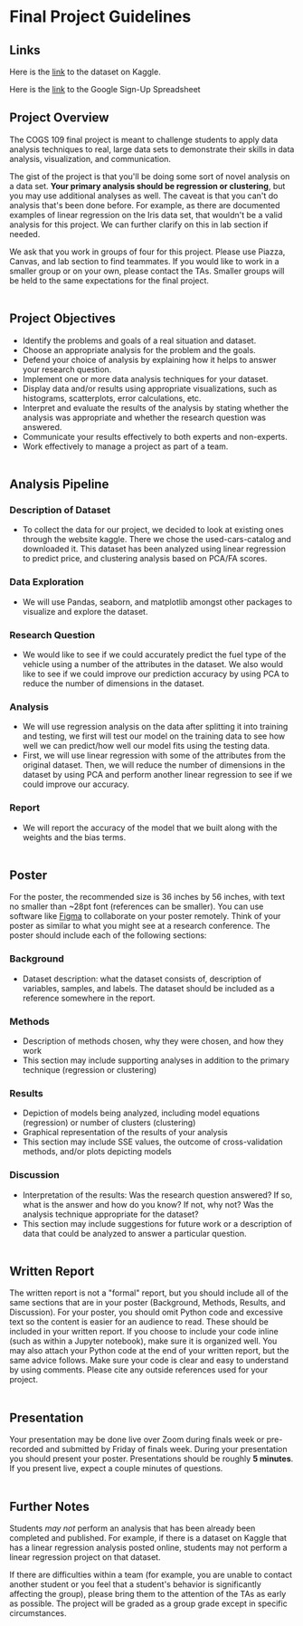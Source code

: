 # Final Project Guidelines

## Links
Here is the <a href="https://www.kaggle.com/lepchenkov/usedcarscatalog" target="_blank">link</a> to the dataset on Kaggle.<br/>

Here is the <a href="https://docs.google.com/spreadsheets/d/1MNRUlCT80LBWZ3OJd2nMgd6S8d6BOR2coVe3iDFE-Ks/edit?usp=sharing" target="_blank">link</a> to the Google Sign-Up Spreadsheet

## Project Overview
The COGS 109 final project is meant to challenge students to apply data analysis techniques to real, large data sets to demonstrate their skills in data analysis, 
visualization, and communication.

The gist of the project is that you'll be doing some sort of novel analysis on a data set. **Your primary analysis should be regression or clustering**, 
but you may use additional analyses as well. The caveat is that you can't do analysis that's been done before. For example, as there are documented examples of 
linear regression on the Iris data set, that wouldn't be a valid analysis for this project. We can further clarify on this in lab section if needed.

We ask that you work in groups of four for this project. Please use Piazza, Canvas, and lab section to find teammates. 
If you would like to work in a smaller group or on your own, please contact the TAs. Smaller groups will be held to the same expectations for the final project.
<br/><br/>

## Project Objectives
- Identify the problems and goals of a real situation and dataset.
- Choose an appropriate analysis for the problem and the goals.
- Defend your choice of analysis by explaining how it helps to answer your research question.
- Implement one or more data analysis techniques for your dataset.
- Display data and/or results using appropriate visualizations, such as histograms, scatterplots, error calculations, etc.
- Interpret and evaluate the results of the analysis by stating whether the analysis was appropriate and whether the research question was answered.
- Communicate your results effectively to both experts and non-experts.
- Work effectively to manage a project as part of a team.
<br/><br/>

## Analysis Pipeline 
### Description of Dataset
- To collect the data for our project, we decided to look at existing ones through the website kaggle. There we chose the used-cars-catalog and downloaded it. This dataset has been analyzed using linear regression to predict price, and clustering analysis based on PCA/FA scores. 

### Data Exploration
- We will use Pandas, seaborn, and matplotlib amongst other packages to visualize and explore the dataset. 

### Research Question
- We would like to see if we could accurately predict the fuel type of the vehicle using a number of the attributes in the dataset. We also would like to see if we could improve our prediction accuracy by using PCA to reduce the number of dimensions in the dataset.

### Analysis
- We will use regression analysis on the data after splitting it into training and testing, we first will test our model on the training data to see how well we can predict/how well our model fits using the testing data. 
- First, we will use linear regression with some of the attributes from the original dataset. Then, we will reduce the number of dimensions in the dataset by using PCA and perform another linear regression to see if we could improve our accuracy.

### Report
- We will report the accuracy of the model that we built along with the weights and the bias terms. 
<br/><br/>

## Poster
For the poster, the recommended size is 36 inches by 56 inches, with text no smaller than ~28pt font (references can be smaller). 
You can use software like [Figma](https://www.figma.com/education/) to collaborate on your poster remotely. 
Think of your poster as similar to what you might see at a research conference. The poster should include each of the following sections:
### Background
- Dataset description: what the dataset consists of, description of variables, samples, and labels. The dataset should be included as a reference somewhere in the report.
### Methods
- Description of methods chosen, why they were chosen, and how they work
- This section may include supporting analyses in addition to the primary technique (regression or clustering)
### Results
- Depiction of models being analyzed, including model equations (regression) or number of clusters (clustering)
- Graphical representation of the results of your analysis
- This section may include SSE values, the outcome of cross-validation methods, and/or plots depicting models
### Discussion
- Interpretation of the results: Was the research question answered? If so, what is the answer and how do you know? If not, why not? Was the analysis technique appropriate for the dataset?
- This section may include suggestions for future work or a description of data that could be analyzed to answer a particular question.
<br/><br/>

## Written Report
The written report is not a "formal" report, but you should include all of the same sections that are in your poster (Background, Methods, Results, and Discussion). 
For your poster, you should omit Python code and excessive text so the content is easier for an audience to read. These should be included in your written report. 
If you choose to include your code inline (such as within a Jupyter notebook), make sure it is organized well. You may also attach your Python code at the end of 
your written report, but the same advice follows. Make sure your code is clear and easy to understand by using comments. Please cite any outside references 
used for your project.
<br/><br/>

## Presentation
Your presentation may be done live over Zoom during finals week or pre-recorded and submitted by Friday of finals week. 
During your presentation you should present your poster. Presentations should be roughly **5 minutes**. If you present live, expect a couple minutes of questions.
<br/><br/>

## Further Notes
Students *may not* perform an analysis that has been already been completed and published. 
For example, if there is a dataset on Kaggle that has a linear regression analysis posted online, students may not perform a linear regression project on that dataset.

If there are difficulties within a team (for example, you are unable to contact another student or you feel that 
a student's behavior is significantly affecting the group), please bring them to the attention of the TAs as early as possible. 
The project will be graded as a group grade except in specific circumstances.






